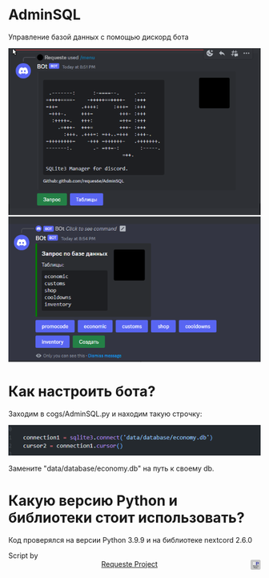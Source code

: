 # AdminSQL
Управление базой данных с помощью дискорд бота

<img src="tmp/Discord_PHiuE3tugA.png">
<img src="tmp/Discord_pZv50TQXCJ.png">

# Как настроить бота?
Заходим в cogs/AdminSQL.py и находим такую строчку:

<img src="tmp/Code_bhYXVdAav1.png">

Замените "data/database/economy.db" на путь к своему db.

# Какую версию Python и библиотеки стоит использовать?
Код проверялся на версии Python 3.9.9 и на библиотеке nextcord 2.6.0

Script by <a href='https://github.com/reques6e' style='display: block; text-align: center;'>Requeste Project<img src='https://github.com/reques6e/reques6e/blob/main/assets/images.png?v=1' alt='Мой баннер' width='20' height='20' style='float: right;'></a>

